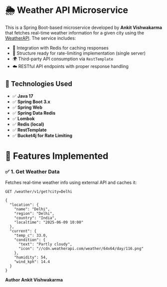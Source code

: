# 🌦️ Weather API Microservice

This is a Spring Boot-based microservice developed by **Ankit Vishwakarma** that fetches real-time weather information for a given city using the [WeatherAPI](https://www.weatherapi.com/). The service includes:

- 🔁 Integration with Redis for caching responses
- 🔐 Structure ready for rate-limiting implementation (single server)
- 🌍 Third-party API consumption via `RestTemplate`
- ☁️ RESTful API endpoints with proper response handling



## 🔧 Technologies Used

- ✅ **Java 17**
- ✅ **Spring Boot 3.x**
- ✅ **Spring Web**
- ✅ **Spring Data Redis**
- ✅ **Lombok**
- ✅ **Redis (local)**
- ✅ **RestTemplate**
- ✅ **Bucket4j for Rate Limiting**

# 🧠 Features Implemented

### ✅ 1. Get Weather Data

Fetches real-time weather info using external API and caches it:

```http
GET /weather/v1/get?city=Delhi
```
```Response  
{
  "location": {
    "name": "Delhi",
    "region": "Delhi",
    "country": "India",
    "localtime": "2025-06-09 10:00"
  },
  "current": {
    "temp_c": 33.0,
    "condition": {
      "text": "Partly cloudy",
      "icon": "//cdn.weatherapi.com/weather/64x64/day/116.png"
    },
    "humidity": 54,
    "wind_kph": 14.4
  }
}
```

  **Author**
  **Ankit Vishwakarma** 

